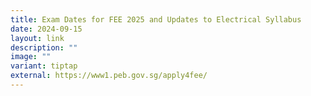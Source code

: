 ```yaml
---
title: Exam Dates for FEE 2025 and Updates to Electrical Syllabus
date: 2024-09-15
layout: link
description: ""
image: ""
variant: tiptap
external: https://www1.peb.gov.sg/apply4fee/
---
```

